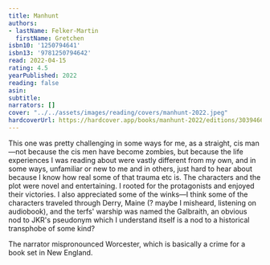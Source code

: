 ```yaml
---
title: Manhunt
authors:
- lastName: Felker-Martin
  firstName: Gretchen
isbn10: '1250794641'
isbn13: '9781250794642'
read: 2022-04-15
rating: 4.5
yearPublished: 2022
reading: false
asin:
subtitle:
narrators: []
cover: "../../assets/images/reading/covers/manhunt-2022.jpeg"
hardcoverUrl: https://hardcover.app/books/manhunt-2022/editions/30394666
---
```

This one was pretty challenging in some ways for me, as a straight, cis man—not because the cis men have become zombies, but because the life experiences I was reading about were vastly different from my own, and in some ways, unfamiliar or new to me and in others, just hard to hear about because I know how real some of that trauma etc is. The characters and the plot were novel and entertaining. I rooted for the protagonists and enjoyed their victories. I also appreciated some of the winks—I think some of the characters traveled through Derry, Maine (? maybe I misheard, listening on audiobook), and  <spoiler>the terfs' warship was named the Galbraith, an obvious nod to JKR's pseudonym which I understand itself is a nod to a historical transphobe of some kind?</spoiler>

 The narrator mispronounced Worcester, which is basically a crime for a book set in New England.
